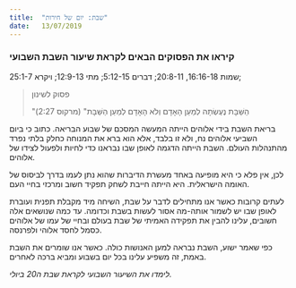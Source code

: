 ```yaml
---
title:  "שבת: יום של חירות"
date:   13/07/2019
---
```


### קיראו את הפסוקים הבאים לקראת שיעור השבת השבועי
שמות 16:16-18, 20:8-11; דברים 5:12-15; מתי 12:9-13; ויקרא 25:1-7; 

> <p>פסוק לשינון</p>
> "הַשַּׁבָּת נֶעֶשְׂתָה לְמַעַן הָאָדָם וְלֹא הָאָדָם לְמַעַן הַשַּׁבָּת" (מרקוס 2:27)

בריאת השבת בידי אלוהים הייתה המעשה המסכם של שבוע הבריאה. כתוב כי ביום השביעי אלוהים נח, ולא זו בלבד, אלא הוא ברא את המנוחה כחלק בלתי נפרד מהתנהלות העולם. השבת הייתה הדגמה לאופן שבו נבראנו כדי לחיות ולפעול לצידו של אלוהים. 

לכן, אין פלא כי היא מופיעה באחד מעשרת הדיברות שהוא נתן לעמו בדרך לביסוס של האומה הישראלית. היא הייתה חייבת לשחק תפקיד חשוב ומרכזי בחיי העם.

לעתים קרובות כאשר אנו מתחילים לדבר על שבת, השיחה מיד מקבלת תפנית ועוברת לאופן שבו יש לשמור אותה-מה אסור לעשות בשבת וכדומה. עד כמה שנושאים אלה חשובים, עלינו להבין את תפקידה האמיתי של שבת בעולם ובחיי של עמו של אלוהים כסמל לחסד אלוהי ולפרנסה.

כפי שאמר ישוע, השבת נבראה למען האנושות כולה. כאשר אנו שומרים את השבת באמת, זה משפיע עלינו בכל יום בשבוע ומביא ברכה לאחרים.

_לימדו את השיעור השבועי לקראת שבת ה20 ביולי._